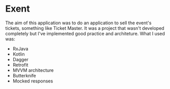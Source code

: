# Exent

The aim of this application was to do an application to sell the event's tickets, something like Ticket Master. It was a project that wasn't developed completely 
but I've implemented good practice and architeture. What I used was:
* RxJava
* Kotlin
* Dagger
* Retrofit
* MVVM architecture
* Butterknife
* Mocked responses
